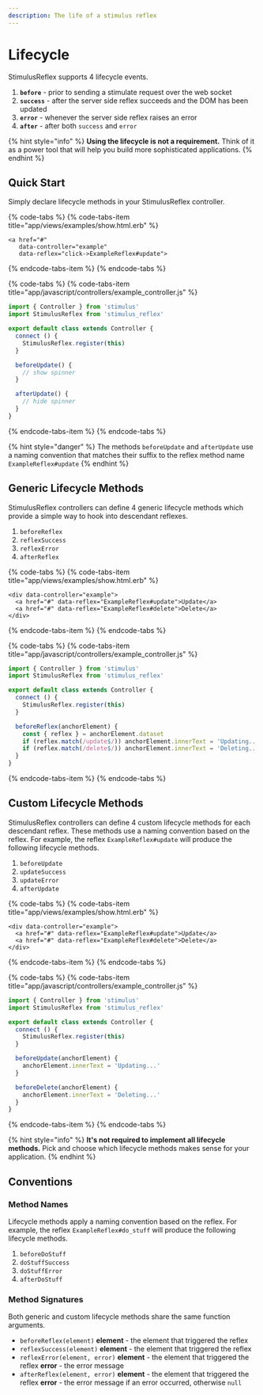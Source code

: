 ```yaml
---
description: The life of a stimulus reflex
---
```


# Lifecycle

StimulusReflex supports 4 lifecycle events.

1. **`before`** - prior to sending a stimulate request over the web socket
2. **`success`** - after the server side reflex succeeds and the DOM has been updated
3. **`error`** - whenever the server side reflex raises an error
4. **`after`** - after both `success` and `error`

{% hint style="info" %}
**Using the lifecycle is not a requirement.** Think of it as a power tool that will help you build more sophisticated applications.
{% endhint %}

## Quick Start

Simply declare lifecycle methods in your StimulusReflex controller.

{% code-tabs %}
{% code-tabs-item title="app/views/examples/show.html.erb" %}
```text
<a href="#"
   data-controller="example"
   data-reflex="click->ExampleReflex#update">
```
{% endcode-tabs-item %}
{% endcode-tabs %}

{% code-tabs %}
{% code-tabs-item title="app/javascript/controllers/example\_controller.js" %}
```javascript
import { Controller } from 'stimulus'
import StimulusReflex from 'stimulus_reflex'

export default class extends Controller {
  connect () {
    StimulusReflex.register(this)
  }

  beforeUpdate() {
    // show spinner
  }

  afterUpdate() {
    // hide spinner
  }
}
```
{% endcode-tabs-item %}
{% endcode-tabs %}

{% hint style="danger" %}
The methods `beforeUpdate` and `afterUpdate` use a naming convention that matches their suffix to the reflex method name `ExampleReflex#update`
{% endhint %}

## Generic Lifecycle Methods

StimulusReflex controllers can define 4 generic lifecycle methods which provide a simple way to hook into descendant reflexes.

1. `beforeReflex`
2. `reflexSuccess`
3. `reflexError`
4. `afterReflex`

{% code-tabs %}
{% code-tabs-item title="app/views/examples/show.html.erb" %}
```text
<div data-controller="example">
  <a href="#" data-reflex="ExampleReflex#update">Update</a>
  <a href="#" data-reflex="ExampleReflex#delete">Delete</a>
</div>
```
{% endcode-tabs-item %}
{% endcode-tabs %}

{% code-tabs %}
{% code-tabs-item title="app/javascript/controllers/example\_controller.js" %}
```javascript
import { Controller } from 'stimulus'
import StimulusReflex from 'stimulus_reflex'

export default class extends Controller {
  connect () {
    StimulusReflex.register(this)
  }

  beforeReflex(anchorElement) {
    const { reflex } = anchorElement.dataset
    if (reflex.match(/update$/)) anchorElement.innerText = 'Updating...'
    if (reflex.match(/delete$/)) anchorElement.innerText = 'Deleting...'
  }
}
```
{% endcode-tabs-item %}
{% endcode-tabs %}

## Custom Lifecycle Methods

StimulusReflex controllers can define 4 custom lifecycle methods for each descendant reflex. These methods use a naming convention based on the reflex. For example, the reflex `ExampleReflex#update` will produce the following lifecycle methods.

1. `beforeUpdate`
2. `updateSuccess`
3. `updateError`
4. `afterUpdate`

{% code-tabs %}
{% code-tabs-item title="app/views/examples/show.html.erb" %}
```text
<div data-controller="example">
  <a href="#" data-reflex="ExampleReflex#update">Update</a>
  <a href="#" data-reflex="ExampleReflex#delete">Delete</a>
</div>
```
{% endcode-tabs-item %}
{% endcode-tabs %}

{% code-tabs %}
{% code-tabs-item title="app/javascript/controllers/example\_controller.js" %}
```javascript
import { Controller } from 'stimulus'
import StimulusReflex from 'stimulus_reflex'

export default class extends Controller {
  connect () {
    StimulusReflex.register(this)
  }

  beforeUpdate(anchorElement) {
    anchorElement.innerText = 'Updating...'
  }

  beforeDelete(anchorElement) {
    anchorElement.innerText = 'Deleting...'
  }
}
```
{% endcode-tabs-item %}
{% endcode-tabs %}

{% hint style="info" %}
**It's not required to implement all lifecycle methods.** Pick and choose which lifecycle methods makes sense for your application.
{% endhint %}

## Conventions

### Method Names

Lifecycle methods apply a naming convention based on the reflex. For example, the reflex `ExampleReflex#do_stuff` will produce the following lifecycle methods.

1. `beforeDoStuff`
2. `doStuffSuccess`
3. `doStuffError`
4. `afterDoStuff`

### Method Signatures

Both generic and custom lifecycle methods share the same function arguments.

* `beforeReflex(element)`  **element** - the element that triggered the reflex
* `reflexSuccess(element)` **element** - the element that triggered the reflex
* `reflexError(element, error)` **element** - the element that triggered the reflex **error** - the error message
* `afterReflex(element, error)` **element** - the element that triggered the reflex **error** - the error message if an error occurred, otherwise `null`

